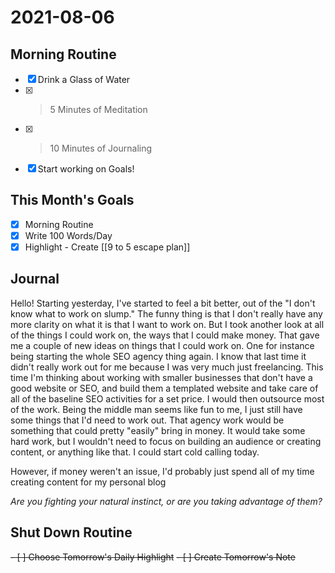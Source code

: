 # 2021-08-06

## Morning Routine
- [x] Drink a Glass of Water
- [x] > 5 Minutes of Meditation
- [x] > 10 Minutes of Journaling
- [x] Start working on Goals!

## This Month's Goals
- [x] Morning Routine
- [x] Write 100 Words/Day
- [x] Highlight - Create [[9 to 5 escape plan]]

## Journal

Hello! Starting yesterday, I've started to feel a bit better, out of the "I don't know what to work on slump." The funny thing is that I don't really have any more clarity on what it is that I want to work on. But I took another look at all of the things I could work on, the ways that I could make money. That gave me a couple of new ideas on things that I could work on. One for instance being starting the whole SEO agency thing again. I know that last time it didn't really work out for me because I was very much just freelancing. This time I'm thinking about working with smaller businesses that don't have a good website or SEO, and build them a templated website and take care of all of the baseline SEO activities for a set price. I would then outsource most of the work. Being the middle man seems like fun to me, I just still have some things that I'd need to work out. That agency work would be something that could pretty "easily" bring in money. It would take some hard work, but I wouldn't need to focus on building an audience or creating content, or anything like that. I could start cold calling today. 

However, if money weren't an issue, I'd probably just spend all of my time creating content for my personal blog 

*Are you fighting your natural instinct, or are you taking advantage of them?*



## Shut Down Routine
<del>- [ ] Choose Tomorrow's Daily Highlight</del>
<del>- [ ] Create Tomorrow's Note</del>